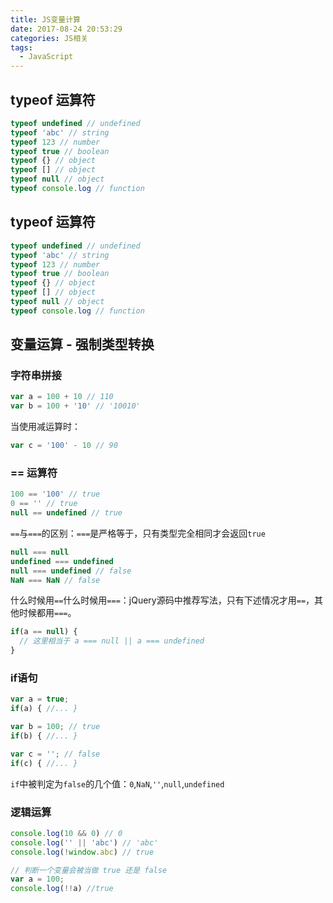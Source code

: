 ```yaml
---
title: JS变量计算
date: 2017-08-24 20:53:29
categories: JS相关
tags: 
  - JavaScript
---
```

## typeof 运算符

```javascript
typeof undefined // undefined
typeof 'abc' // string
typeof 123 // number
typeof true // boolean
typeof {} // object
typeof [] // object
typeof null // object
typeof console.log // function
```

<!-- more -->

## typeof 运算符

```javascript
typeof undefined // undefined
typeof 'abc' // string
typeof 123 // number
typeof true // boolean
typeof {} // object
typeof [] // object
typeof null // object
typeof console.log // function
```

## 变量运算 - 强制类型转换

### 字符串拼接

```javascript
var a = 100 + 10 // 110
var b = 100 + '10' // '10010'
```
当使用减运算时：
```javascript
var c = '100' - 10 // 90
```

### == 运算符

```javascript
100 == '100' // true
0 == '' // true
null == undefined // true
```
`==`与`===`的区别：`===`是严格等于，只有类型完全相同才会返回`true`
```javascript
null === null
undefined === undefined
null === undefined // false
NaN === NaN // false
```
什么时候用`==`什么时候用`===`：jQuery源码中推荐写法，只有下述情况才用`==`，其他时候都用`===`。
```javascript
if(a == null) {
  // 这里相当于 a === null || a === undefined
}
```

### if语句

```javascript
var a = true;
if(a) { //... } 

var b = 100; // true
if(b) { //... }

var c = ''; // false
if(c) { //... }
```
`if`中被判定为`false`的几个值：`0`,`NaN`,`''`,`null`,`undefined`

### 逻辑运算

```javascript
console.log(10 && 0) // 0
console.log('' || 'abc') // 'abc'
console.log(!window.abc) // true

// 判断一个变量会被当做 true 还是 false
var a = 100;
console.log(!!a) //true
```